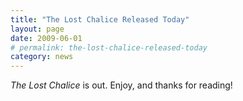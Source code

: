 ```yaml
---
title: "The Lost Chalice Released Today"
layout: page
date: 2009-06-01
# permalink: the-lost-chalice-released-today
category: news
---
```

*The Lost Chalice* is out. Enjoy, and thanks for reading!